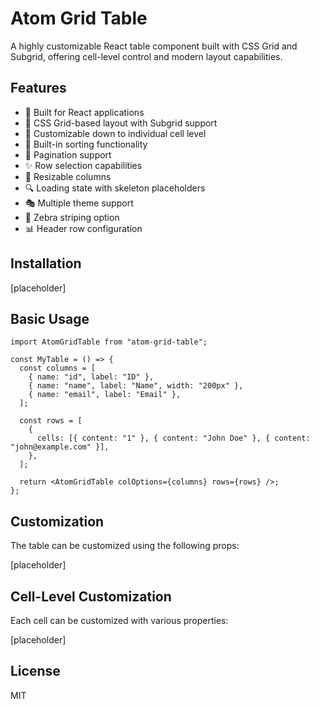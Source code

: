 # Atom Grid Table

A highly customizable React table component built with CSS Grid and Subgrid, offering cell-level control and modern layout capabilities.

## Features

- 🎯 Built for React applications
- 📐 CSS Grid-based layout with Subgrid support
- 🎨 Customizable down to individual cell level
- 🔄 Built-in sorting functionality
- 📄 Pagination support
- ✨ Row selection capabilities
- 📱 Resizable columns
- 🔍 Loading state with skeleton placeholders
- 🎭 Multiple theme support
- 🎪 Zebra striping option
- 📊 Header row configuration

## Installation

[placeholder]

## Basic Usage

```tsx
import AtomGridTable from "atom-grid-table";

const MyTable = () => {
  const columns = [
    { name: "id", label: "ID" },
    { name: "name", label: "Name", width: "200px" },
    { name: "email", label: "Email" },
  ];

  const rows = [
    {
      cells: [{ content: "1" }, { content: "John Doe" }, { content: "john@example.com" }],
    },
  ];

  return <AtomGridTable colOptions={columns} rows={rows} />;
};
```

## Customization

The table can be customized using the following props:

[placeholder]

## Cell-Level Customization

Each cell can be customized with various properties:

[placeholder]

## License

MIT
